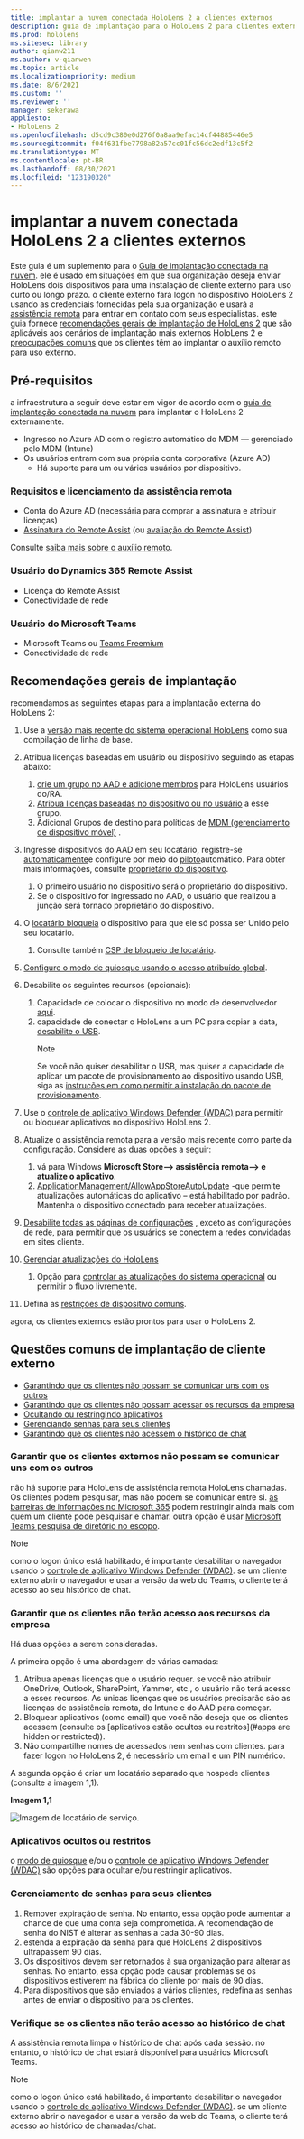 ```yaml
---
title: implantar a nuvem conectada HoloLens 2 a clientes externos
description: guia de implantação para o HoloLens 2 para clientes externos (com o auxílio remoto como exemplo)
ms.prod: hololens
ms.sitesec: library
author: qianw211
ms.author: v-qianwen
ms.topic: article
ms.localizationpriority: medium
ms.date: 8/6/2021
ms.custom: ''
ms.reviewer: ''
manager: sekerawa
appliesto:
- HoloLens 2
ms.openlocfilehash: d5cd9c380e0d276f0a8aa9efac14cf44885446e5
ms.sourcegitcommit: f04f631fbe7798a82a57cc01fc56dc2edf13c5f2
ms.translationtype: MT
ms.contentlocale: pt-BR
ms.lasthandoff: 08/30/2021
ms.locfileid: "123190320"
---
```

# <a name="deploy-cloud-connected-hololens-2-to-external-clients"></a>implantar a nuvem conectada HoloLens 2 a clientes externos

Este guia é um suplemento para o [Guia de implantação conectada na nuvem](hololens2-cloud-connected-overview.md). ele é usado em situações em que sua organização deseja enviar HoloLens dois dispositivos para uma instalação de cliente externo para uso curto ou longo prazo. o cliente externo fará logon no dispositivo HoloLens 2 usando as credenciais fornecidas pela sua organização e usará a [assistência remota](/dynamics365/mixed-reality/remote-assist/ra-overview) para entrar em contato com seus especialistas. este guia fornece [recomendações gerais de implantação de HoloLens 2](#general-deployment-recommendations) que são aplicáveis aos cenários de implantação mais externos HoloLens 2 e [preocupações comuns](#common-external-client-deployment-concerns) que os clientes têm ao implantar o auxílio remoto para uso externo. 

## <a name="prerequisites"></a>Pré-requisitos

a infraestrutura a seguir deve estar em vigor de acordo com o [guia de implantação conectada na nuvem](hololens2-cloud-connected-overview.md) para implantar o HoloLens 2 externamente.

- Ingresso no Azure AD com o registro automático do MDM — gerenciado pelo MDM (Intune)
- Os usuários entram com sua própria conta corporativa (Azure AD)
    - Há suporte para um ou vários usuários por dispositivo.

### <a name="remote-assist-licensing-and-requirements"></a>Requisitos e licenciamento da assistência remota

- Conta do Azure AD (necessária para comprar a assinatura e atribuir licenças)
- [Assinatura do Remote Assist](/dynamics365/mixed-reality/remote-assist/buy-and-deploy-remote-assist) (ou [avaliação do Remote Assist](/dynamics365/mixed-reality/remote-assist/try-remote-assist))

Consulte [saiba mais sobre o auxílio remoto](/hololens/hololens2-cloud-connected-overview#learn-about-remote-assist).

### <a name="dynamics-365-remote-assist-user"></a>Usuário do Dynamics 365 Remote Assist

- Licença do Remote Assist
- Conectividade de rede

### <a name="microsoft-teams-user"></a>Usuário do Microsoft Teams

- Microsoft Teams ou [Teams Freemium](https://products.office.com/microsoft-teams/free)
- Conectividade de rede

## <a name="general-deployment-recommendations"></a>Recomendações gerais de implantação

recomendamos as seguintes etapas para a implantação externa do HoloLens 2:

1. Use a [versão mais recente do sistema operacional HoloLens](https://aka.ms/hololens2download) como sua compilação de linha de base.
1. Atribua licenças baseadas em usuário ou dispositivo seguindo as etapas abaixo:
    1. [crie um grupo no AAD e adicione membros](/azure/active-directory/fundamentals/active-directory-groups-create-azure-portal#create-a-basic-group-and-add-members) para HoloLens usuários do/RA.
    1. [Atribua licenças baseadas no dispositivo ou no usuário](/azure/active-directory/enterprise-users/licensing-groups-assign#:~:text=In%20this%20article%201%20Assign%20the%20required%20licenses,3%20Check%20for%20license%20problems%20and%20resolve%20them) a esse grupo.
    1. Adicional Grupos de destino para políticas de [MDM (gerenciamento de dispositivo móvel)](hololens-enroll-mdm.md) .

1. Ingresse dispositivos do AAD em seu locatário, registre-se [automaticamente](/hololens/hololens-enroll-mdm#auto-enrollment-in-mdm)e configure por meio do [piloto](/hololens/hololens2-autopilot)automático. Para obter mais informações, consulte [proprietário do dispositivo](/hololens/security-adminless-os#device-owner).
    1. O primeiro usuário no dispositivo será o proprietário do dispositivo.
    1. Se o dispositivo for ingressado no AAD, o usuário que realizou a junção será tornado proprietário do dispositivo.
    
1. O [locatário bloqueia](/hololens/hololens-release-notes#tenantlockdown-csp-and-autopilot) o dispositivo para que ele só possa ser Unido pelo seu locatário.
    1. Consulte também [CSP de bloqueio de locatário](/windows/client-management/mdm/tenantlockdown-csp).

1. [Configure o modo de quiosque usando o acesso atribuído global](/hololens/hololens-global-assigned-access-kiosk).

1. Desabilite os seguintes recursos (opcionais):
    1. Capacidade de colocar o dispositivo no modo de desenvolvedor [aqui](/windows/client-management/mdm/policy-csp-applicationmanagement#applicationmanagement-allowdeveloperunlock).
    1. capacidade de conectar o HoloLens a um PC para copiar a data, [desabilite o USB](/windows/client-management/mdm/policy-csp-connectivity#connectivity-allowusbconnection).
       > [!NOTE]
        > Se você não quiser desabilitar o USB, mas quiser a capacidade de aplicar um pacote de provisionamento ao dispositivo usando USB, siga as [instruções em como permitir a instalação do pacote de provisionamento](/windows/client-management/mdm/policy-csp-security#security-allowaddprovisioningpackage).

1. Use o [controle de aplicativo Windows Defender (WDAC)](/hololens/windows-defender-application-control-wdac) para permitir ou bloquear aplicativos no dispositivo HoloLens 2.
1. Atualize o assistência remota para a versão mais recente como parte da configuração. Considere as duas opções a seguir:
    1. vá para Windows **Microsoft Store--> assistência remota--> e atualize o aplicativo**.
    1. [ApplicationManagement/AllowAppStoreAutoUpdate](/windows/client-management/mdm/policy-csp-applicationmanagement#applicationmanagement-allowappstoreautoupdate) -que permite atualizações automáticas do aplicativo – está habilitado por padrão. Mantenha o dispositivo conectado para receber atualizações.
1. [Desabilite todas as páginas de configurações](/hololens/settings-uri-list) , exceto as configurações de rede, para permitir que os usuários se conectem a redes convidadas em sites cliente.
1. [Gerenciar atualizações do HoloLens](/hololens/hololens-updates)
    1. Opção para [controlar as atualizações do sistema operacional](/mem/intune/protect/windows-update-for-business-configure#create-and-assign-update-rings) ou permitir o fluxo livremente.
1. Defina as [restrições de dispositivo comuns](/hololens/hololens-common-device-restrictions).

agora, os clientes externos estão prontos para usar o HoloLens 2.

## <a name="common-external-client-deployment-concerns"></a>Questões comuns de implantação de cliente externo

- [Garantindo que os clientes não possam se comunicar uns com os outros](#ensure-that-external-clients-cant-communicate-with-one-another)
- [Garantindo que os clientes não possam acessar os recursos da empresa](#ensure-that-clients-wont-have-access-to-company-resources)
- [Ocultando ou restringindo aplicativos](#hidden-or-restricted-apps)
- [Gerenciando senhas para seus clientes](#password-management-for-your-clients) 
- [Garantindo que os clientes não acessem o histórico de chat](#ensure-that-clients-wont-have-access-to-chat-history)

### <a name="ensure-that-external-clients-cant-communicate-with-one-another"></a>Garantir que os clientes externos não possam se comunicar uns com os outros

não há suporte para HoloLens de assistência remota HoloLens chamadas. Os clientes podem pesquisar, mas não podem se comunicar entre si. [as barreiras de informações no Microsoft 365](/microsoft-365/compliance/information-barriers) podem restringir ainda mais com quem um cliente pode pesquisar e chamar. outra opção é usar [Microsoft Teams pesquisa de diretório no escopo](/MicrosoftTeams/teams-scoped-directory-search).

 > [!NOTE]
> como o logon único está habilitado, é importante desabilitar o navegador usando o [controle de aplicativo Windows Defender (WDAC)](/hololens/windows-defender-application-control-wdac). se um cliente externo abrir o navegador e usar a versão da web do Teams, o cliente terá acesso ao seu histórico de chat.

### <a name="ensure-that-clients-wont-have-access-to-company-resources"></a>Garantir que os clientes não terão acesso aos recursos da empresa

Há duas opções a serem consideradas.

A primeira opção é uma abordagem de várias camadas:

1. Atribua apenas licenças que o usuário requer. se você não atribuir OneDrive, Outlook, SharePoint, Yammer, etc., o usuário não terá acesso a esses recursos. As únicas licenças que os usuários precisarão são as licenças de assistência remota, do Intune e do AAD para começar.
1. Bloquear aplicativos (como email) que você não deseja que os clientes acessem (consulte os [aplicativos estão ocultos ou restritos](#apps are hidden or restricted)).
1. Não compartilhe nomes de acessados nem senhas com clientes. para fazer logon no HoloLens 2, é necessário um email e um PIN numérico.

A segunda opção é criar um locatário separado que hospede clientes (consulte a imagem 1,1).

**Imagem 1,1**

![Imagem de locatário de serviço.](./images/hololens-service-tenant-image.png)

### <a name="hidden-or-restricted-apps"></a>Aplicativos ocultos ou restritos

o [modo de quiosque](/hololens/hololens-kiosk) e/ou o [controle de aplicativo Windows Defender (WDAC)](/hololens/windows-efender-application-control-wdac) são opções para ocultar e/ou restringir aplicativos.

### <a name="password-management-for-your-clients"></a>Gerenciamento de senhas para seus clientes

1. Remover expiração de senha. No entanto, essa opção pode aumentar a chance de que uma conta seja comprometida. A recomendação de senha do NIST é alterar as senhas a cada 30-90 dias.
1. estenda a expiração da senha para que HoloLens 2 dispositivos ultrapassem 90 dias.
1. Os dispositivos devem ser retornados à sua organização para alterar as senhas. No entanto, essa opção pode causar problemas se os dispositivos estiverem na fábrica do cliente por mais de 90 dias.  
1. Para dispositivos que são enviados a vários clientes, redefina as senhas antes de enviar o dispositivo para os clientes.

### <a name="ensure-that-clients-wont-have-access-to-chat-history"></a>Verifique se os clientes não terão acesso ao histórico de chat

A assistência remota limpa o histórico de chat após cada sessão. no entanto, o histórico de chat estará disponível para usuários Microsoft Teams.

> [!NOTE]
> como o logon único está habilitado, é importante desabilitar o navegador usando o [controle de aplicativo Windows Defender (WDAC)](/hololens/windows-defender-application-control-wdac).  se um cliente externo abrir o navegador e usar a versão da web do Teams, o cliente terá acesso ao histórico de chamadas/chat.

